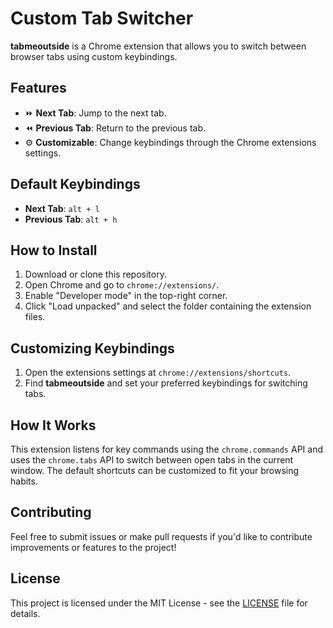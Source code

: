 # Custom Tab Switcher
**tabmeoutside** is a Chrome extension that allows you to switch between browser tabs using custom keybindings.

## Features
- ⏩ **Next Tab**: Jump to the next tab.
- ⏪ **Previous Tab**: Return to the previous tab.
- ⚙️ **Customizable**: Change keybindings through the Chrome extensions settings.

## Default Keybindings
- **Next Tab**: `alt + l`
- **Previous Tab**: `alt + h`

## How to Install
1. Download or clone this repository.
2. Open Chrome and go to `chrome://extensions/`.
3. Enable "Developer mode" in the top-right corner.
4. Click "Load unpacked" and select the folder containing the extension files.

## Customizing Keybindings
1. Open the extensions settings at `chrome://extensions/shortcuts`.
2. Find **tabmeoutside** and set your preferred keybindings for switching tabs.

## How It Works
This extension listens for key commands using the `chrome.commands` API and uses the `chrome.tabs` API to switch between open tabs in the current window. The default shortcuts can be customized to fit your browsing habits.

## Contributing
Feel free to submit issues or make pull requests if you'd like to contribute improvements or features to the project!

## License
This project is licensed under the MIT License - see the [LICENSE](LICENSE) file for details.
